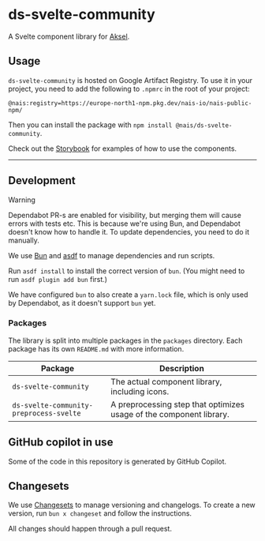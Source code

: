 # ds-svelte-community

A Svelte component library for [Aksel](https://aksel.nav.no).

## Usage

`ds-svelte-community` is hosted on Google Artifact Registry. To use it in your project, you need to add the following to `.npmrc` in the root of your project:

```
@nais:registry=https://europe-north1-npm.pkg.dev/nais-io/nais-public-npm/
```

Then you can install the package with `npm install @nais/ds-svelte-community`.

Check out the [Storybook](https://nais.io/ds-svelte-community) for examples of how to use the components.

---

## Development

> [!WARNING]
> Dependabot PR-s are enabled for visibility, but merging them will cause errors with tests etc. This is because we're using Bun, and
> Dependabot doesn't know how to handle it. To update dependencies, you need to do it manually.

We use [Bun](https://bun.sh) and [asdf](https://asdf-vm.com) to manage dependencies and run scripts.

Run `asdf install` to install the correct version of `bun`. (You might need to run `asdf plugin add bun` first.)

We have configured `bun` to also create a `yarn.lock` file, which is only used by Dependabot, as it doesn't support `bun` yet.

### Packages

The library is split into multiple packages in the `packages` directory. Each package has its own `README.md` with more information.

| Package                                 | Description                                                         |
| --------------------------------------- | ------------------------------------------------------------------- |
| `ds-svelte-community`                   | The actual component library, including icons.                      |
| `ds-svelte-community-preprocess-svelte` | A preprocessing step that optimizes usage of the component library. |

## GitHub copilot in use

Some of the code in this repository is generated by GitHub Copilot.

## Changesets

We use [Changesets](https://github.com/changesets/changesets) to manage versioning and changelogs.
To create a new version, run `bun x changeset` and follow the instructions.

All changes should happen through a pull request.
